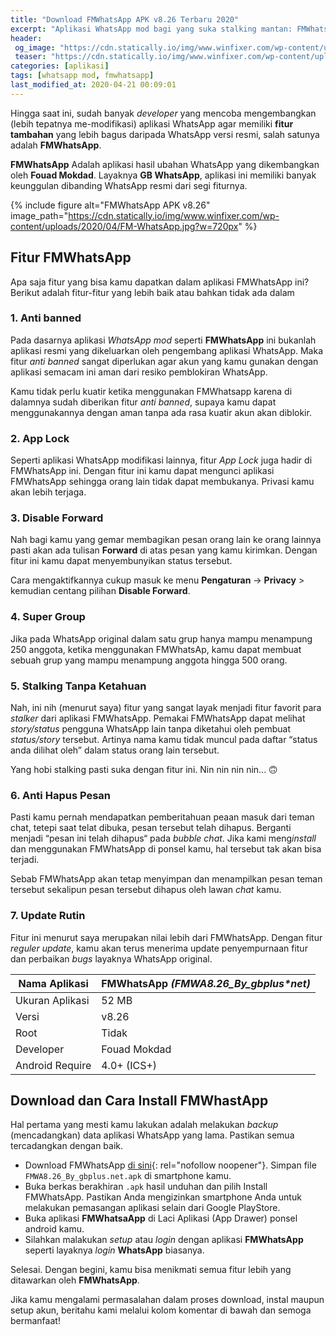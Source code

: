 ```yaml
---
title: "Download FMWhatsApp APK v8.26 Terbaru 2020"
excerpt: "Aplikasi WhatsApp mod bagi yang suka stalking mantan: FMWhatsApp APK v8.26 versi Terbaru 2020"
header:
 og_image: "https://cdn.statically.io/img/www.winfixer.com/wp-content/uploads/2020/04/FM-WhatsApp.jpg"
 teaser: "https://cdn.statically.io/img/www.winfixer.com/wp-content/uploads/2020/04/FM-WhatsApp.jpg?w=480px"
categories: [aplikasi]
tags: [whatsapp mod, fmwhatsapp]
last_modified_at: 2020-04-21 00:09:01
---
```

Hingga saat ini, sudah banyak _developer_ yang mencoba mengembangkan (lebih tepatnya me-modifikasi) aplikasi WhatsApp agar memiliki **fitur tambahan** yang lebih bagus daripada WhatsApp versi resmi, salah satunya adalah **FMWhatsApp**.

**FMWhatsApp** Adalah aplikasi hasil ubahan WhatsApp yang dikembangkan oleh **Fouad Mokdad**. Layaknya **GB WhatsApp**, aplikasi ini memiliki banyak keunggulan dibanding WhatsApp resmi dari segi fiturnya.

{% include figure alt="FMWhatsApp APK v8.26" image_path="https://cdn.statically.io/img/www.winfixer.com/wp-content/uploads/2020/04/FM-WhatsApp.jpg?w=720px" %}

## Fitur FMWhatsApp

Apa saja fitur yang bisa kamu dapatkan dalam aplikasi FMWhatsApp ini? Berikut adalah fitur-fitur yang lebih baik atau bahkan tidak ada dalam 

### 1. Anti banned 

Pada dasarnya aplikasi _WhatsApp mod_ seperti **FMWhatsApp** ini bukanlah aplikasi resmi yang dikeluarkan oleh pengembang aplikasi WhatsApp. Maka fitur _anti banned_ sangat diperlukan agar akun yang kamu gunakan dengan aplikasi semacam ini aman dari resiko pemblokiran WhatsApp.
   
Kamu tidak perlu kuatir ketika menggunakan FMWhatsapp karena di dalamnya sudah diberikan fitur _anti banned_, supaya kamu dapat menggunakannya dengan aman tanpa ada rasa kuatir akun akan diblokir.

### 2. App Lock

Seperti aplikasi WhatsApp modifikasi lainnya, fitur _App Lock_ juga hadir di FMWhatsApp ini. Dengan fitur ini kamu dapat mengunci aplikasi FMWhatsApp sehingga orang lain tidak dapat membukanya. Privasi kamu akan lebih terjaga.

### 3. Disable Forward

Nah bagi kamu yang gemar membagikan pesan orang lain ke orang lainnya pasti akan ada tulisan **Forward** di atas pesan yang kamu kirimkan. Dengan fitur ini kamu dapat menyembunyikan status tersebut.

Cara mengaktifkannya cukup masuk ke menu **Pengaturan** -> **Privacy** > kemudian centang pilihan **Disable Forward**.

### 4. Super Group

Jika pada WhatsApp original dalam satu grup hanya mampu menampung 250 anggota, ketika menggunakan FMWhatsAp, kamu dapat membuat sebuah grup yang mampu menampung anggota hingga 500 orang.

### 5. Stalking Tanpa Ketahuan

Nah, ini nih (menurut saya) fitur yang sangat layak menjadi fitur favorit para _stalker_ dari aplikasi FMWhatsApp. Pemakai FMWhatsApp dapat melihat _story/status_ pengguna WhatsApp lain tanpa diketahui oleh pembuat _status/story_ tersebut. Artinya nama kamu tidak muncul pada daftar “status anda dilihat oleh” dalam status orang lain tersebut.
   
Yang hobi stalking pasti suka dengan fitur ini. Nin nin nin nin... 🙃

### 6. Anti Hapus Pesan

Pasti kamu pernah mendapatkan pemberitahuan peaan masuk dari teman chat, tetepi saat telat dibuka, pesan tersebut telah dihapus. Berganti menjadi “pesan ini telah dihapus“ pada _bubble chat_. Jika kami meng<i>install</i> dan menggunakan FMWhatsApp di ponsel kamu, hal tersebut tak akan bisa terjadi.
   
Sebab FMWhatsApp akan tetap menyimpan dan menampilkan pesan teman tersebut sekalipun pesan tersebut dihapus oleh lawan _chat_ kamu.

### 7. Update Rutin

Fitur ini menurut saya merupakan nilai lebih dari FMWhatsApp. Dengan fitur _reguler update_, kamu akan terus menerima update penyempurnaan fitur dan perbaikan _bugs_ layaknya WhatsApp original.

Nama Aplikasi|FMWhatsApp _(FMWA8.26_By_gbplus*net)_
---|---
Ukuran Aplikasi|52 MB
Versi|v8.26
Root|Tidak
Developer|Fouad Mokdad
Android Require|4.0+ (ICS+)

## Download dan Cara Install FMWhastApp

Hal pertama yang mesti kamu lakukan adalah melakukan _backup_ (mencadangkan) data aplikasi WhatsApp yang lama. Pastikan semua tercadangkan dengan baik.

- Download FMWhatsApp [di sini](https://bit.ly/2XOsken){: rel="nofollow noopener"}. Simpan file `FMWA8.26_By_gbplus.net.apk` di smartphone kamu.
- Buka berkas berakhiran `.apk` hasil unduhan dan pilih Install FMWhatsApp. Pastikan Anda mengizinkan smartphone Anda untuk melakukan pemasangan aplikasi selain dari Google PlayStore.
- Buka aplikasi **FMWhatsaApp** di Laci Aplikasi (App Drawer) ponsel android kamu.
- Silahkan malakukan _setup_ atau _login_ dengan aplikasi **FMWhatsApp** seperti layaknya _login_ **WhatsApp** biasanya.

Selesai. Dengan begini, kamu bisa menikmati semua fitur lebih yang ditawarkan oleh **FMWhatsApp**.

Jika kamu mengalami permasalahan dalam proses download, instal maupun setup akun, beritahu kami melalui kolom komentar di bawah dan semoga bermanfaat!
